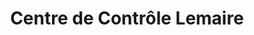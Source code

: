 ---
title: "Centre de Contrôle Lemaire"
url: /rivery/centre-de-controle-lemaire/
shop: Autowerkstatt
---